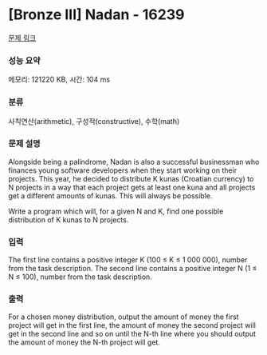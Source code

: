 # [Bronze III] Nadan - 16239 

[문제 링크](https://www.acmicpc.net/problem/16239) 

### 성능 요약

메모리: 121220 KB, 시간: 104 ms

### 분류

사칙연산(arithmetic), 구성적(constructive), 수학(math)

### 문제 설명

<p>Alongside being a palindrome, Nadan is also a successful businessman who finances young software developers when they start working on their projects. This year, he decided to distribute K kunas (Croatian currency) to N projects in a way that each project gets at least one kuna and all projects get a different amounts of kunas. This will always be possible.</p>

<p>Write a program which will, for a given N and K, find one possible distribution of K kunas to N projects.</p>

### 입력 

 <p>The first line contains a positive integer K (100 ≤ K ≤ 1 000 000), number from the task description. The second line contains a positive integer N (1 ≤ N ≤ 100), number from the task description.</p>

### 출력 

 <p>For a chosen money distribution, output the amount of money the first project will get in the first line, the amount of money the second project will get in the second line and so on until the N-th line where you should output the amount of money the N-th project will get.</p>

